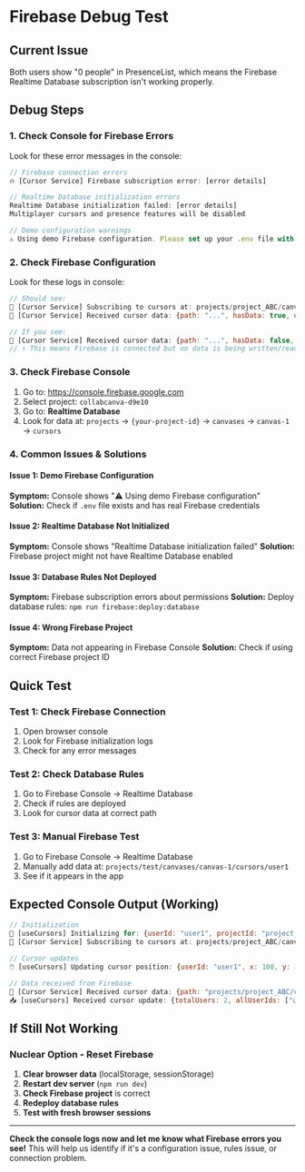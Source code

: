 # Firebase Debug Test

## Current Issue
Both users show "0 people" in PresenceList, which means the Firebase Realtime Database subscription isn't working properly.

## Debug Steps

### 1. Check Console for Firebase Errors
Look for these error messages in the console:

```javascript
// Firebase connection errors
🔥 [Cursor Service] Firebase subscription error: [error details]

// Realtime Database initialization errors
Realtime Database initialization failed: [error details]
Multiplayer cursors and presence features will be disabled

// Demo configuration warnings
⚠️ Using demo Firebase configuration. Please set up your .env file with real Firebase credentials
```

### 2. Check Firebase Configuration
Look for these logs in console:

```javascript
// Should see:
📡 [Cursor Service] Subscribing to cursors at: projects/project_ABC/canvases/canvas-1/cursors
👥 [Cursor Service] Received cursor data: {path: "...", hasData: true, userCount: 1, rawData: {...}}

// If you see:
👥 [Cursor Service] Received cursor data: {path: "...", hasData: false, userCount: 0, rawData: null}
// ↑ This means Firebase is connected but no data is being written/read
```

### 3. Check Firebase Console
1. Go to: https://console.firebase.google.com
2. Select project: `collabcanva-d9e10`
3. Go to: **Realtime Database**
4. Look for data at: `projects` → `{your-project-id}` → `canvases` → `canvas-1` → `cursors`

### 4. Common Issues & Solutions

#### Issue 1: Demo Firebase Configuration
**Symptom:** Console shows "⚠️ Using demo Firebase configuration"
**Solution:** Check if `.env` file exists and has real Firebase credentials

#### Issue 2: Realtime Database Not Initialized
**Symptom:** Console shows "Realtime Database initialization failed"
**Solution:** Firebase project might not have Realtime Database enabled

#### Issue 3: Database Rules Not Deployed
**Symptom:** Firebase subscription errors about permissions
**Solution:** Deploy database rules: `npm run firebase:deploy:database`

#### Issue 4: Wrong Firebase Project
**Symptom:** Data not appearing in Firebase Console
**Solution:** Check if using correct Firebase project ID

## Quick Test

### Test 1: Check Firebase Connection
1. Open browser console
2. Look for Firebase initialization logs
3. Check for any error messages

### Test 2: Check Database Rules
1. Go to Firebase Console → Realtime Database
2. Check if rules are deployed
3. Look for cursor data at correct path

### Test 3: Manual Firebase Test
1. Go to Firebase Console → Realtime Database
2. Manually add data at: `projects/test/canvases/canvas-1/cursors/user1`
3. See if it appears in the app

## Expected Console Output (Working)

```javascript
// Initialization
🎯 [useCursors] Initializing for: {userId: "user1", projectId: "project_ABC", canvasId: "canvas-1"}
📡 [Cursor Service] Subscribing to cursors at: projects/project_ABC/canvases/canvas-1/cursors

// Cursor updates
🖱️ [useCursors] Updating cursor position: {userId: "user1", x: 100, y: 200, projectId: "project_ABC", canvasId: "canvas-1"}

// Data received from Firebase
👥 [Cursor Service] Received cursor data: {path: "projects/project_ABC/canvases/canvas-1/cursors", hasData: true, userCount: 2, rawData: {...}}
📥 [useCursors] Received cursor update: {totalUsers: 2, allUserIds: ["user1", "user2"], rawData: {...}}
```

## If Still Not Working

### Nuclear Option - Reset Firebase
1. **Clear browser data** (localStorage, sessionStorage)
2. **Restart dev server** (`npm run dev`)
3. **Check Firebase project** is correct
4. **Redeploy database rules**
5. **Test with fresh browser sessions**

---

**Check the console logs now and let me know what Firebase errors you see!** This will help us identify if it's a configuration issue, rules issue, or connection problem.
